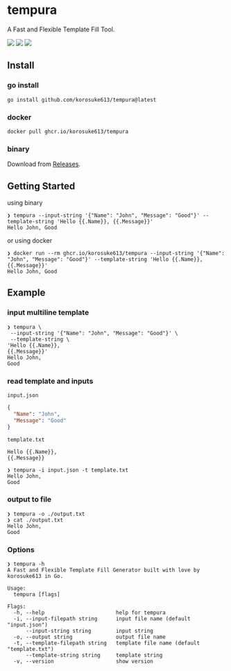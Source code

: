 # tempura
A Fast and Flexible Template Fill Tool.

[![](https://img.shields.io/badge/docker-ghcr.io%2Fkorosuke613%2Ftempura-blue)](https://github.com/users/korosuke613/packages/container/package/tempura) [![](https://img.shields.io/github/v/release/korosuke613/tempura)](https://github.com/korosuke613/tempura/releases) ![](https://img.shields.io/github/go-mod/go-version/korosuke613/tempura) 
## Install

### go install
```
go install github.com/korosuke613/tempura@latest
```

### docker
```
docker pull ghcr.io/korosuke613/tempura
```

### binary
Download from [Releases](https://github.com/korosuke613/tempura/releases).

## Getting Started
using binary
```
❯ tempura --input-string '{"Name": "John", "Message": "Good"}' --template-string 'Hello {{.Name}}, {{.Message}}'
Hello John, Good
```

or using docker

```
❯ docker run --rm ghcr.io/korosuke613/tempura --input-string '{"Name": "John", "Message": "Good"}' --template-string 'Hello {{.Name}}, {{.Message}}'
Hello John, Good
```


## Example

### input multiline template
```
❯ tempura \
 --input-string '{"Name": "John", "Message": "Good"}' \
 --template-string \
'Hello {{.Name}},
{{.Message}}'
Hello John,
Good
```

### read template and inputs

`input.json`
```json
{
  "Name": "John",
  "Message": "Good"
}
```

`template.txt`
```text
Hello {{.Name}},
{{.Message}}
```

```
❯ tempura -i input.json -t template.txt
Hello John,
Good
```

### output to file
```
❯ tempura -o ./output.txt
❯ cat ./output.txt
Hello John,
Good
```

### Options
```
❯ tempura -h
A Fast and Flexible Template Fill Generator built with love by korosuke613 in Go.

Usage:
  tempura [flags]

Flags:
  -h, --help                       help for tempura
  -i, --input-filepath string      input file name (default "input.json")
      --input-string string        input string
  -o, --output string              output file name
  -t, --template-filepath string   template file name (default "template.txt")
      --template-string string     template string
  -v, --version                    show version
```
